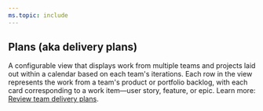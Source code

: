 ```yaml
---
ms.topic: include
---
```



## Plans (aka delivery plans) 
 
A configurable view that displays work from multiple teams and projects laid out within a calendar based on each team's iterations. Each row in the view represents the work from a team's product or portfolio backlog, with each card corresponding to a work item&mdash;user story, feature, or epic. Learn more: [Review team delivery plans](/vsts/scale/review-team-plans.md).

